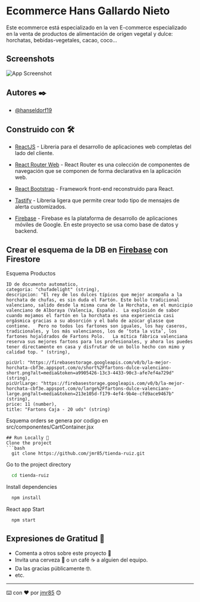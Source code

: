
# Ecommerce Hans Gallardo Nieto
Este ecommerce está especializado en la ven
E-commerce especializado en la venta de productos de alimentación de origen vegetal y dulce: horchatas, bebidas-vegetales, cacao, coco...
## Screenshots
![App Screenshot](https://github.com/hanseldorf19/Pre-entrega-3-Gallardo-master/blob/master/screen-recording.gif)

## Autores ✒️
- [@hanseldorf19](https://github.com/hanseldorf19)
## Construido con 🛠️
* [ReactJS](https://en.reactjs.org/) - Libreria para el desarrollo de aplicaciones web completas del lado del cliente.

* [React Router Web](https://reactrouter.com/web/guides/quick-start) - React Router es una colección de componentes de navegación que se componen de forma declarativa en la aplicación web.

* [React Bootstrap](https://react-bootstrap.github.io/) - Framework front-end reconstruido para React.

* [Tastify](https://www.tastify.com/) - Libreria ligera que permite crear todo tipo de mensajes de alerta customizados.

* [Firebase](https://firebase.google.com/) - Firebase es la plataforma de desarrollo de aplicaciones móviles de Google. En este proyecto se usa como base de datos y backend.
## Crear el esquema de la DB en [Firebase](https://firebase.google.com/) con Firestore

Esquema Productos
```
ID de documento automatico,
categoria: "chufadelight" (string),
descripcion: "El rey de los dulces típicos que mejor acompaña a la horchata de chufas, es sin duda el Fartón. Este bollo tradicional valenciano, salido desde la misma cuna de la Horchata, en el municipio valenciano de Alboraya (Valencia, España).  La explosión de sabor cuando mojamos el fartón en la horchata es una experiencia casi orgásmica gracias a su absorción y el baño de azúcar glasse que contiene.   Pero no todos los fartones son iguales, los hay caseros, tradicionales, y los más valencianos, los de ‘tota la vita’, los fartones hojaldrados de Fartons Polo.   La mítica fábrica valenciana reserva sus mejores fartons para los profesionales, y ahora los puedes tener directamente en casa y disfrutar de un bollo hecho con mimo y calidad top. " (string),

picUrl: "https://firebasestorage.googleapis.com/v0/b/la-mejor-horchata-cbf3e.appspot.com/o/short%2Ffartons-dulce-valenciano-short.png?alt=media&token=a9905426-13c3-4433-90c3-afe7ef4a729d" (string),
picUrlLarge: "https://firebasestorage.googleapis.com/v0/b/la-mejor-horchata-cbf3e.appspot.com/o/large%2Ffartons-dulce-valenciano-large.png?alt=media&token=213e105d-f179-4ef4-9b4e-cfd9ace9467b" (string),
price: 11 (number),
title: "Fartons Caja - 20 uds" (string)
```  
Esquema orders se genera por codigo en src/componentes/CartContainer.jsx

```  
## Run Locally 🚀
Clone the project
```bash
  git clone https://github.com/jmr85/tienda-ruiz.git
```
Go to the project directory
```bash
  cd tienda-ruiz
```
Install dependencies
```bash
  npm install
```
React app Start 
```bash
  npm start
```

## Expresiones de Gratitud 🎁
* Comenta a otros sobre este proyecto 📢
* Invita una cerveza 🍺 o un café ☕ a alguien del equipo. 
* Da las gracias públicamente 🤓.
* etc.
---
⌨️ con ❤️ por [jmr85](https://github.com/jmr85) 😊